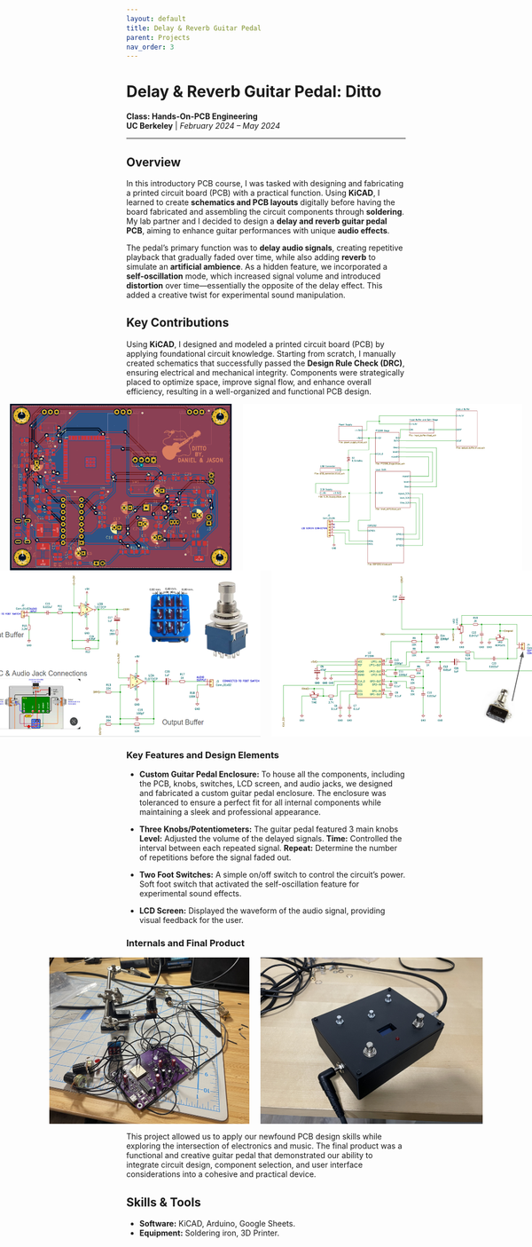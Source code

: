```yaml
---
layout: default
title: Delay & Reverb Guitar Pedal
parent: Projects
nav_order: 3
---
```


# Delay & Reverb Guitar Pedal: Ditto
**Class: Hands-On-PCB Engineering**  
**UC Berkeley** | *February 2024 – May 2024*

---

## Overview 
In this introductory PCB course, I was tasked with designing and fabricating a printed circuit board (PCB) with a practical function. Using **KiCAD**, I learned to create **schematics and PCB layouts** digitally before having the board fabricated and assembling the circuit components through **soldering**. My lab partner and I decided to design a **delay and reverb guitar pedal PCB**, aiming to enhance guitar performances with unique **audio effects**.

The pedal’s primary function was to **delay audio signals**, creating repetitive playback that gradually faded over time, while also adding **reverb** to simulate an **artificial ambience**. As a hidden feature, we incorporated a **self-oscillation** mode, which increased signal volume and introduced **distortion** over time—essentially the opposite of the delay effect. This added a creative twist for experimental sound manipulation.

## Key Contributions
Using **KiCAD**, I designed and modeled a printed circuit board (PCB) by applying foundational circuit knowledge. Starting from scratch, I manually created schematics that successfully passed the **Design Rule Check (DRC)**, ensuring electrical and mechanical integrity. Components were strategically placed to optimize space, improve signal flow, and enhance overall efficiency, resulting in a well-organized and functional PCB design.

<div style="display: flex; justify-content: center; gap: 20px;">
  <img src="assets/guitarpedal_layout.png" alt="Laptop stand closed CAD" style="height: 300px; width: auto;">
  <img src="assets/schematic1.png" alt="Laptop stand open CAD" style="height: 300px; width: auto;">
</div>

<div style="display: flex; justify-content: center; gap: 20px;">
  <img src="assets/schematic2.png" alt="Laptop stand closed CAD" style="height: 300px; width: auto;">
  <img src="assets/schematic3.png" alt="Laptop stand open CAD" style="height: 300px; width: auto;">
</div>

### Key Features and Design Elements
- **Custom Guitar Pedal Enclosure:** To house all the components, including the PCB, knobs, switches, LCD screen, and audio jacks, we designed and fabricated a custom guitar pedal enclosure. The enclosure was toleranced to ensure a perfect fit for all internal components while maintaining a sleek and professional appearance.

- **Three Knobs/Potentiometers:**  The guitar pedal featured 3 main knobs
**Level:** Adjusted the volume of the delayed signals.
**Time:** Controlled the interval between each repeated signal.
**Repeat:** Determine the number of repetitions before the signal faded out.

- **Two Foot Switches:** A simple on/off switch to control the circuit’s power. Soft foot switch that activated the self-oscillation feature for experimental sound effects.

- **LCD Screen:**  Displayed the waveform of the audio signal, providing visual feedback for the user.

### Internals and Final Product
<div style="display: flex; justify-content: center; gap: 20px;">
  <img src="assets/guitarpedal_internals.png" alt="Laptop stand closed CAD" style="height: 300px; width: auto;">
  <img src="assets/guitarpedal_final.png" alt="Laptop stand open CAD" style="height: 300px; width: auto;">
</div>

This project allowed us to apply our newfound PCB design skills while exploring the intersection of electronics and music. The final product was a functional and creative guitar pedal that demonstrated our ability to integrate circuit design, component selection, and user interface considerations into a cohesive and practical device.

## Skills & Tools  
- **Software:** KiCAD, Arduino, Google Sheets.
- **Equipment:** Soldering iron, 3D Printer.

